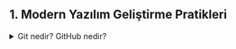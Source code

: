 ## 1. Modern Yazılım Geliştirme Pratikleri

<details>
<summary>Git nedir? GitHub nedir?</summary>
* 1
* 2
* 3
* 4
* 5
</details>

   




